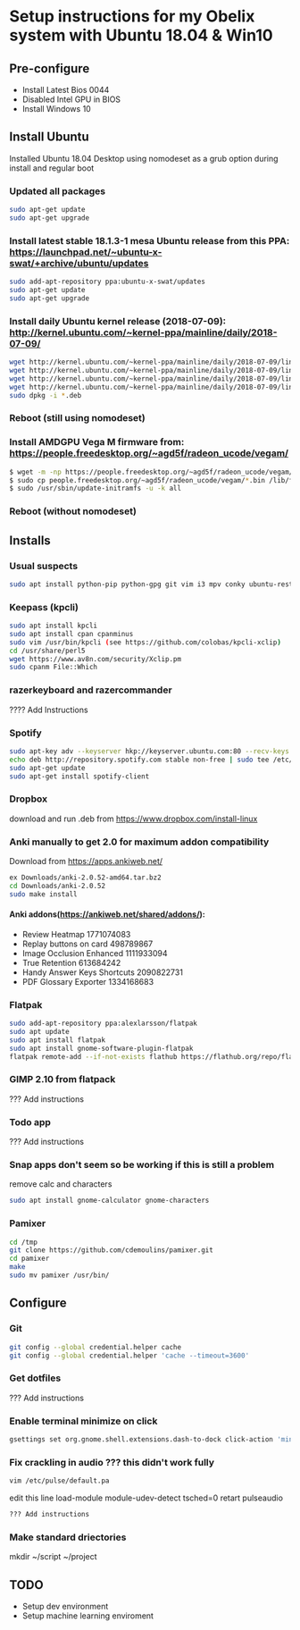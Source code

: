 # Setup instructions for my Obelix system with Ubuntu 18.04 & Win10

## Pre-configure
* Install Latest Bios 0044
* Disabled Intel GPU in BIOS
* Install Windows 10

## Install Ubuntu
Installed Ubuntu 18.04 Desktop using nomodeset as a grub option during install and regular boot

### Updated all packages
```sh
sudo apt-get update
sudo apt-get upgrade
```

### Install latest stable 18.1.3-1 mesa Ubuntu release from this PPA: https://launchpad.net/~ubuntu-x-swat/+archive/ubuntu/updates
```sh
sudo add-apt-repository ppa:ubuntu-x-swat/updates
sudo apt-get update
sudo apt-get upgrade
```

### Install daily Ubuntu kernel release (2018-07-09): http://kernel.ubuntu.com/~kernel-ppa/mainline/daily/2018-07-09/
```sh
wget http://kernel.ubuntu.com/~kernel-ppa/mainline/daily/2018-07-09/linux-modules-4.18.0-999-generic_4.18.0-999.201807090200_amd64.deb
wget http://kernel.ubuntu.com/~kernel-ppa/mainline/daily/2018-07-09/linux-image-unsigned-4.18.0-999-generic_4.18.0-999.201807090200_amd64.deb
wget http://kernel.ubuntu.com/~kernel-ppa/mainline/daily/2018-07-09/linux-headers-4.18.0-999-generic_4.18.0-999.201807090200_amd64.deb
wget http://kernel.ubuntu.com/~kernel-ppa/mainline/daily/2018-07-09/linux-headers-4.18.0-999_4.18.0-999.201807090200_all.deb
sudo dpkg -i *.deb
```
### Reboot (still using nomodeset)

### Install AMDGPU Vega M firmware from: https://people.freedesktop.org/~agd5f/radeon_ucode/vegam/
```sh
$ wget -m -np https://people.freedesktop.org/~agd5f/radeon_ucode/vegam/
$ sudo cp people.freedesktop.org/~agd5f/radeon_ucode/vegam/*.bin /lib/firmware/amdgpu
$ sudo /usr/sbin/update-initramfs -u -k all
```

### Reboot (without nomodeset)

## Installs

### Usual suspects
```sh
sudo apt install python-pip python-gpg git vim i3 mpv conky ubuntu-restricted-extras mplayer feh tilda qutebrowser libpulse-dev py3status libboost-program-options-dev
```

### Keepass (kpcli)
```sh
sudo apt install kpcli
sudo apt install cpan cpanminus
sudo vim /usr/bin/kpcli (see https://github.com/colobas/kpcli-xclip)
cd /usr/share/perl5
wget https://www.av8n.com/security/Xclip.pm
sudo cpanm File::Which
```

### razerkeyboard and razercommander
???? Add Instructions

### Spotify
```sh
sudo apt-key adv --keyserver hkp://keyserver.ubuntu.com:80 --recv-keys 931FF8E79F0876134EDDBDCCA87FF9DF48BF1C90
echo deb http://repository.spotify.com stable non-free | sudo tee /etc/apt/sources.list.d/spotify.list
sudo apt-get update
sudo apt-get install spotify-client
```

### Dropbox
download and run .deb from https://www.dropbox.com/install-linux

### Anki manually to get 2.0 for maximum addon compatibility
Download from https://apps.ankiweb.net/
```sh
ex Downloads/anki-2.0.52-amd64.tar.bz2
cd Downloads/anki-2.0.52
sudo make install
```
#### Anki addons(https://ankiweb.net/shared/addons/):
* Review Heatmap 1771074083
* Replay buttons on card 498789867
* Image Occlusion Enhanced 1111933094
* True Retention 613684242
* Handy Answer Keys Shortcuts 2090822731
* PDF Glossary Exporter 1334168683

### Flatpak
```sh
sudo add-apt-repository ppa:alexlarsson/flatpak
sudo apt update
sudo apt install flatpak
sudo apt install gnome-software-plugin-flatpak
flatpak remote-add --if-not-exists flathub https://flathub.org/repo/flathub.flatpakrepo
```
### GIMP 2.10 from flatpack
??? Add instructions

### Todo app
??? Add instructions

### Snap apps don't seem so be working if this is still a problem
remove calc and characters
```sh
sudo apt install gnome-calculator gnome-characters
```

### Pamixer
```sh
cd /tmp
git clone https://github.com/cdemoulins/pamixer.git
cd pamixer
make
sudo mv pamixer /usr/bin/
```

## Configure

### Git
```sh
git config --global credential.helper cache
git config --global credential.helper 'cache --timeout=3600'
```

### Get dotfiles
??? Add instructions

### Enable terminal minimize on click
```sh
gsettings set org.gnome.shell.extensions.dash-to-dock click-action 'minimize'
```

### Fix crackling in audio ??? this didn't work fully
```sh
vim /etc/pulse/default.pa
```
edit this line load-module module-udev-detect tsched=0
retart pulseaudio 
```sh
??? Add instructions
```

### Make standard driectories
mkdir ~/script ~/project 

## TODO
* Setup dev environment
* Setup machine learning enviroment
